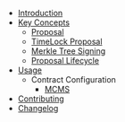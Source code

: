 * [Introduction](/)
* [Key Concepts](key-concepts/)
    * [Proposal](key-concepts/proposals.md)
    * [TimeLock Proposal](key-concepts/proposal-timelock.md)
    * [Merkle Tree Signing](key-concepts/merkle.md)
    * [Proposal Lifecycle](key-concepts/proposal-lifecycle.md)
* [Usage](usage.md)
    * Contract Configuration
        * [MCMS](deployment/config/mcms.md)
* [Contributing](contributing.md)
* [Changelog](https://github.com/smartcontractkit/mcms/blob/main/CHANGELOG.md) <!-- Linked to external changelog -->
 